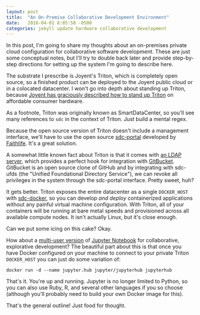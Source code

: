 ```yaml
---
layout: post
title:  "An On-Premise Collaborative Development Environment"
date:   2016-04-01 8:05:58 -0500
categories: jekyll update hardware collaborative development
---
```


In this post, I'm going to share my thoughts about an on-premises private cloud 
configuration for collaborative software development. These are just some
conceptual notes, but I'll try to double back later and provide step-by-step 
directions for setting up the system I'm going to describe here.

The substrate I prescribe is Joyent's Triton, which is completely open source, 
so a finished product can be deployed to the Joyent public cloud or in a 
colocated datacenter. I won't go into depth about standing up Triton, because 
[Joyent has graciously described how to stand up Triton][1] on affordable 
consumer hardware.

As a footnote, Triton was originally known as SmartDataCenter, so you'll see 
many references to `sdc` in the context of Triton. Just build a mental regex.

Because the open source version of Triton doesn't include a management 
interface, we'll have to use the open source [sdc-portal][2] developed by
[Faithlife](https://faithlife.com/). It's a great solution.

A somewhat little known fact about Triton is that it comes with 
[an LDAP server][3], which provides a perfect hook for integration with [GitBucket][4]. GitBucket is an open source clone of GitHub and by integrating 
with sdc-ufds (the "Unified Foundational Directory Service"), we can revoke all 
privileges in the system through the sdc-portal interface. Pretty sweet, huh?

It gets better. Triton exposes the entire datacenter as a single `DOCKER_HOST` 
with [sdc-docker][5], so you can develop *and deploy* containerized 
applications without any painful virtual machine configuration. With Triton, all
of your containers will be running at bare metal speeds and provisioned across 
all available compute nodes. It isn't actually Linux, but it's close enough.

Can we put some icing on this cake? Okay.

How about a [multi-user version][6] of [Jupyter Notebook][7] for collaborative, 
explorative development? The beautiful part about this is that once you have 
Docker configured on your machine to connect to your private Triton 
`DOCKER_HOST` you can just do some variation of:

`docker run -d --name jupyter.hub jupyter/jupyterhub jupyterhub`

That's it. You're up and running. Jupyter is no longer limited to Python, so 
you can also use Ruby, R, and several other languages if you so choose 
(although you'll probably need to build your own Docker image for this).

That's the general outline! Just food for thought.

[1]:(https://www.joyent.com/blog/spin-up-a-docker-dev-test-environment-in-60-minutes-or-less)
[2]:(https://github.com/Faithlife/sdc-portal)
[3]:(https://github.com/joyent/sdc-ufds)
[4]:(https://github.com/gitbucket/gitbucket)
[5]:(https://github.com/joyent/sdc-docker)
[6]:(https://github.com/jupyter/jupyterhub)
[7]:(https://github.com/jupyter/notebook)